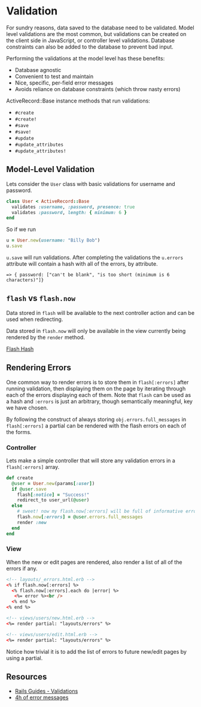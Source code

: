 # Validation

For sundry reasons, data saved to the database need to be
validated. Model level validations are the most common, but
validations can be created on the client side in JavaScript, or
controller level validations. Database constraints can also be added
to the database to prevent bad input.

Performing the validations at the model level has these benefits:

* Database agnostic
* Convenient to test and maintain
* Nice, specific, per-field error messages
* Avoids reliance on database constraints (which throw nasty errors)

ActiveRecord::Base instance methods that run validations:
* `#create`
* `#create!`
* `#save`
* `#save!`
* `#update`
* `#update_attributes`
* `#update_attributes!`

## Model-Level Validation

Lets consider the `User` class with basic validations for username and
password.

```ruby
class User < ActiveRecord::Base
  validates :username, :password, presence: true
  validates :password, length: { minimum: 6 }
end
```

So if we run

```ruby
u = User.new(username: "Billy Bob")
u.save
```

`u.save` will run validations. After completing the validations the
`u.errors` attribute will contain a hash with all of the errors, by
attribute.

```
=> { password: ["can't be blank", "is too short (minimum is 6 characters)"]}
```

## `flash` vs `flash.now`

Data stored in `flash` will be available to the next controller action
and can be used when redirecting.

Data stored in `flash.now` will only be available in the view
currently being rendered by the `render` method.

[Flash Hash][flash-api]

[flash-api]: http://api.rubyonrails.org/classes/ActionDispatch/Flash/FlashHash.html

## Rendering Errors

One common way to render errors is to store them in `flash[:errors]`
after running validation, then displaying them on the page by
iterating through each of the errors displaying each of them. Note that `flash` can be used as a hash and `:errors` is just an arbitrary, though semantically meaningful, key we have chosen.

By following the construct of always storing
`obj.errors.full_messages` in `flash[:errors]` a partial can be
rendered with the flash errors on each of the forms.

### Controller

Lets make a simple controller that will store any validation errors in
a `flash[:errors]` array.

```ruby
def create
  @user = User.new(params[:user])
  if @user.save
    flash[:notice] = "Success!"
    redirect_to user_url(@user)
  else
    # sweet! now my flash.now[:errors] will be full of informative errors!
    flash.now[:errors] = @user.errors.full_messages
    render :new
  end
end
```

### View

When the new or edit pages are rendered, also render a list of all of
the errors if any.

```html
<!-- layouts/_errors.html.erb -->
<% if flash.now[:errors] %>
  <% flash.now[:errors].each do |error| %>
   <%= error %><br />
  <% end %>
<% end %>

<!-- views/users/new.html.erb -->
<%= render partial: "layouts/errors" %>

<!-- views/users/edit.html.erb -->
<%= render partial: "layouts/errors" %>
```

Notice how trivial it is to add the list of errors to future new/edit
pages by using a partial.

## Resources

* [Rails Guides - Validations][rails-guides-validations]
* [4h of error messages][error-4h]

[rails-guides-validations]: http://edgeguides.rubyonrails.org/active_record_validations.html
[error-4h]: http://uxmas.com/2012/the-4-hs-of-writing-error-messages
